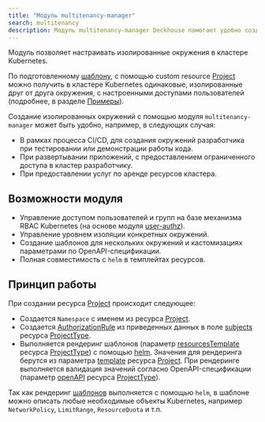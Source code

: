 ```yaml
---
title: "Модуль multitenancy-manager"
search: multitenancy
description: Модуль multitenancy-manager Deckhouse помогает удобно создавать шаблонизированные окружения в кластере Kubernetes с помощью ресурсов (Custom Resources). Рендеринг шаблонов окружения с помощью helm позволяет использовать в шаблоне окружения любые объекты Kubernetes.  
---
```


Модуль позволяет настраивать изолированные окружения в кластере Kubernetes.

По подготовленному [шаблону](cr.html#projecttype), с помощью custom resource [Project](cr.html#project) можно получить в кластере Kubernetes одинаковые, изолированные друг от друга окружения, с настроенными доступами пользователей (подробнее, в разделе [Примеры](usage.html)).

Создание изолированных окружений с помощью модуля `multitenancy-manager` может быть удобно, например, в следующих случая:
- В рамках процесса CI/CD, для создания окружений разработчика при тестировании или демонстрации работы кода.
- При развертывании приложений, с предоставлением ограниченного доступа в кластер разработчику.
- При предоставлении услуг по аренде ресурсов кластера.

## Возможности модуля

- Управление доступом пользователей и групп на базе механизма RBAC Kubernetes (на основе модуля [user-authz](../140-user-authz/)).
- Управление уровнем изоляции конкретных окружений.
- Создание шаблонов для нескольких окружений и кастомизациях параметрами по OpenAPI-спецификации.
- Полная совместимость с `helm` в темплейтах ресурсов.

## Принцип работы

При создании ресурса [Project](cr.html#project) происходит следующее:
- Создается `Namespace` с именем из ресурса [Project](cr.html#project).
- Создается [AuthorizationRule](../140-user-authz/cr.html#authorizationrule) из приведенных данных в поле [subjects](cr.htlm#projecttype-v1alpha1-spec-subjects) ресурса [ProjectType](cr.htlm#projecttype).
- Выполняется рендеринг шаблонов (параметр [resourcesTemplate](cr.htlm#projecttype-v1alpha1-spec-resourcestemplate) ресурса [ProjectType](cr.htlm#projecttype)) с помощью [helm](https://helm.sh/docs/). Значения для рендеринга берутся из параметра [template](cr.htlm#project-v1alpha1-spec-template) ресурса [Project](cr.html#project). При рендеринге выполняется валидация значений согласно OpenAPI-спецификации (параметр [openAPI](cr.htlm#projecttype-v1alpha1-spec-openapi) ресурса [ProjectType](cr.htlm#projecttype)).

Так как рендеринг [шаблонов](cr.htlm#projecttype-v1alpha1-spec-resourcestemplate) выполняется с помощью `helm`, в шаблоне можно описать любые необходимые объекты Kubernetes, например `NetworkPolicy`, `LimitRange`, `ResourceQuota` и т.п.
